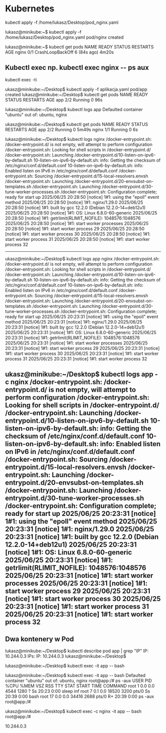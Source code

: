 # Kubernetes

kubectl apply -f /home/lukasz/Desktop/pod_nginx.yaml 

lukasz@minikube:~$ kubectl apply -f /home/lukasz/Desktop/pod_nginx.yaml
pod/nginx created

lukasz@minikube:~$ kubectl get pods
NAME    READY   STATUS             RESTARTS      AGE
nginx   0/1     CrashLoopBackOff   6 (84s ago)   4m20s

Kubectl exec       np. kubectl exec nginx -- ps aux
---------------
kubectl exec -ti 

ukasz@minikube:~/Desktop$ kubectl apply -f aplikacja.yaml 
pod/app created
lukasz@minikube:~/Desktop$ kubectl get pods
NAME   READY   STATUS    RESTARTS   AGE
app    2/2     Running   0          96s

lukasz@minikube:~/Desktop$ kubectl logs app
Defaulted container "ubuntu" out of: ubuntu, nginx

ukasz@minikube:~/Desktop$ kubectl get pods
NAME    READY   STATUS    RESTARTS   AGE
app     2/2     Running   0          5m49s
nginx   1/1     Running   0          6s

lukasz@minikube:~/Desktop$ kubectl logs nginx
/docker-entrypoint.sh: /docker-entrypoint.d/ is not empty, will attempt to perform configuration
/docker-entrypoint.sh: Looking for shell scripts in /docker-entrypoint.d/
/docker-entrypoint.sh: Launching /docker-entrypoint.d/10-listen-on-ipv6-by-default.sh
10-listen-on-ipv6-by-default.sh: info: Getting the checksum of /etc/nginx/conf.d/default.conf
10-listen-on-ipv6-by-default.sh: info: Enabled listen on IPv6 in /etc/nginx/conf.d/default.conf
/docker-entrypoint.sh: Sourcing /docker-entrypoint.d/15-local-resolvers.envsh
/docker-entrypoint.sh: Launching /docker-entrypoint.d/20-envsubst-on-templates.sh
/docker-entrypoint.sh: Launching /docker-entrypoint.d/30-tune-worker-processes.sh
/docker-entrypoint.sh: Configuration complete; ready for start up
2025/06/25 20:28:50 [notice] 1#1: using the "epoll" event method
2025/06/25 20:28:50 [notice] 1#1: nginx/1.29.0
2025/06/25 20:28:50 [notice] 1#1: built by gcc 12.2.0 (Debian 12.2.0-14+deb12u1) 
2025/06/25 20:28:50 [notice] 1#1: OS: Linux 6.8.0-60-generic
2025/06/25 20:28:50 [notice] 1#1: getrlimit(RLIMIT_NOFILE): 1048576:1048576
2025/06/25 20:28:50 [notice] 1#1: start worker processes
2025/06/25 20:28:50 [notice] 1#1: start worker process 29
2025/06/25 20:28:50 [notice] 1#1: start worker process 30
2025/06/25 20:28:50 [notice] 1#1: start worker process 31
2025/06/25 20:28:50 [notice] 1#1: start worker process 32

------------------------------------------------------------------------------------------------------------
ukasz@minikube:~/Desktop$ kubectl logs app nginx
/docker-entrypoint.sh: /docker-entrypoint.d/ is not empty, will attempt to perform configuration
/docker-entrypoint.sh: Looking for shell scripts in /docker-entrypoint.d/
/docker-entrypoint.sh: Launching /docker-entrypoint.d/10-listen-on-ipv6-by-default.sh
10-listen-on-ipv6-by-default.sh: info: Getting the checksum of /etc/nginx/conf.d/default.conf
10-listen-on-ipv6-by-default.sh: info: Enabled listen on IPv6 in /etc/nginx/conf.d/default.conf
/docker-entrypoint.sh: Sourcing /docker-entrypoint.d/15-local-resolvers.envsh
/docker-entrypoint.sh: Launching /docker-entrypoint.d/20-envsubst-on-templates.sh
/docker-entrypoint.sh: Launching /docker-entrypoint.d/30-tune-worker-processes.sh
/docker-entrypoint.sh: Configuration complete; ready for start up
2025/06/25 20:23:31 [notice] 1#1: using the "epoll" event method
2025/06/25 20:23:31 [notice] 1#1: nginx/1.29.0
2025/06/25 20:23:31 [notice] 1#1: built by gcc 12.2.0 (Debian 12.2.0-14+deb12u1) 
2025/06/25 20:23:31 [notice] 1#1: OS: Linux 6.8.0-60-generic
2025/06/25 20:23:31 [notice] 1#1: getrlimit(RLIMIT_NOFILE): 1048576:1048576
2025/06/25 20:23:31 [notice] 1#1: start worker processes
2025/06/25 20:23:31 [notice] 1#1: start worker process 29
2025/06/25 20:23:31 [notice] 1#1: start worker process 30
2025/06/25 20:23:31 [notice] 1#1: start worker process 31
2025/06/25 20:23:31 [notice] 1#1: start worker process 32

ukasz@minikube:~/Desktop$ kubectl logs app -c nginx
/docker-entrypoint.sh: /docker-entrypoint.d/ is not empty, will attempt to perform configuration
/docker-entrypoint.sh: Looking for shell scripts in /docker-entrypoint.d/
/docker-entrypoint.sh: Launching /docker-entrypoint.d/10-listen-on-ipv6-by-default.sh
10-listen-on-ipv6-by-default.sh: info: Getting the checksum of /etc/nginx/conf.d/default.conf
10-listen-on-ipv6-by-default.sh: info: Enabled listen on IPv6 in /etc/nginx/conf.d/default.conf
/docker-entrypoint.sh: Sourcing /docker-entrypoint.d/15-local-resolvers.envsh
/docker-entrypoint.sh: Launching /docker-entrypoint.d/20-envsubst-on-templates.sh
/docker-entrypoint.sh: Launching /docker-entrypoint.d/30-tune-worker-processes.sh
/docker-entrypoint.sh: Configuration complete; ready for start up
2025/06/25 20:23:31 [notice] 1#1: using the "epoll" event method
2025/06/25 20:23:31 [notice] 1#1: nginx/1.29.0
2025/06/25 20:23:31 [notice] 1#1: built by gcc 12.2.0 (Debian 12.2.0-14+deb12u1) 
2025/06/25 20:23:31 [notice] 1#1: OS: Linux 6.8.0-60-generic
2025/06/25 20:23:31 [notice] 1#1: getrlimit(RLIMIT_NOFILE): 1048576:1048576
2025/06/25 20:23:31 [notice] 1#1: start worker processes
2025/06/25 20:23:31 [notice] 1#1: start worker process 29
2025/06/25 20:23:31 [notice] 1#1: start worker process 30
2025/06/25 20:23:31 [notice] 1#1: start worker process 31
2025/06/25 20:23:31 [notice] 1#1: start worker process 32
----------------------------------------------------------------------------------------------------------

Dwa kontenery w Pod
-----------------------

lukasz@minikube:~/Desktop$ kubectl describe pod app | grep "IP"
IP:               10.244.0.3
IPs:
  IP:  10.244.0.3
lukasz@minikube:~/Desktop$ 

lukasz@minikube:~/Desktop$ kubectl exec -it app -- bash

lukasz@minikube:~/Desktop$ kubectl exec -it app -- bash
Defaulted container "ubuntu" out of: ubuntu, nginx
root@app:/# ps -aux
USER         PID %CPU %MEM    VSZ   RSS TTY      STAT START   TIME COMMAND
root           1  0.0  0.0   4544  1280 ?        Ss   20:23   0:00 sleep inf
root           7  0.1  0.0  18520  3200 pts/0    Ss   20:39   0:00 bash
root          17  0.0  0.0  34416  2688 pts/0    R+   20:39   0:00 ps -aux
root@app:/# 

ukasz@minikube:~/Desktop$ kubectl exec -c nginx -it app -- bash
root@app:/# 

10.244.0.3



